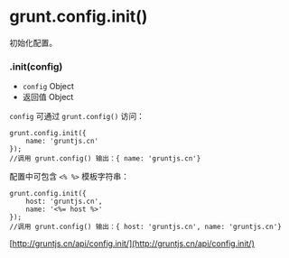 # grunt.config.init()

初始化配置。

### .init(config)

* `config` Object
* 返回值 Object

`config` 可通过 `grunt.config()` 访问：

    grunt.config.init({
        name: 'gruntjs.cn'
    });
    //调用 grunt.config() 输出：{ name: 'gruntjs.cn'}

配置中可包含 `<% %>` 模板字符串：

    grunt.config.init({
        host: 'gruntjs.cn',
        name: '<%= host %>'
    });
    //调用 grunt.config() 输出：{ host: 'gruntjs.cn', name: 'gruntjs.cn'}

[http://gruntjs.cn/api/config.init/](http://gruntjs.cn/api/config.init/)